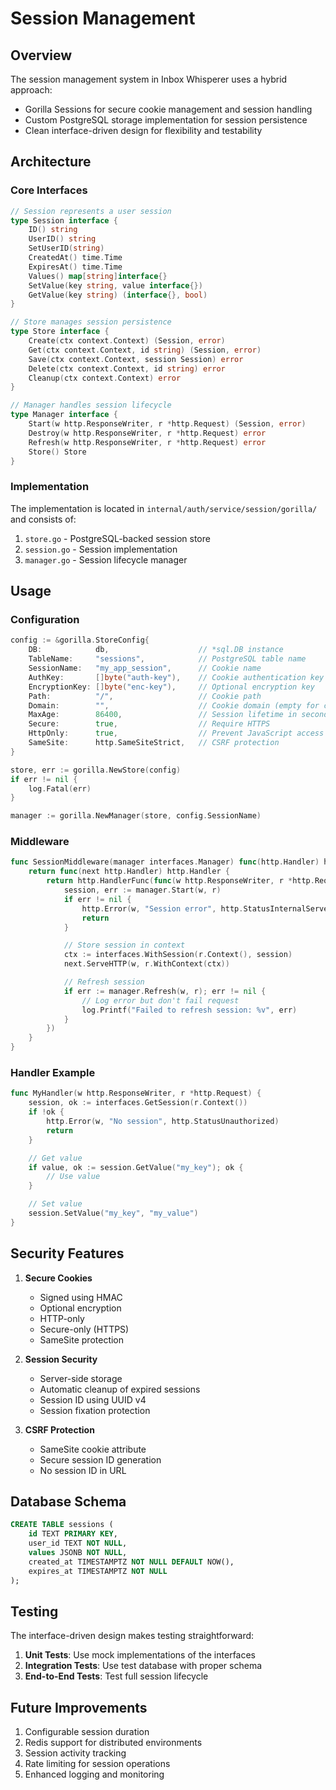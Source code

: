 # Session Management

## Overview

The session management system in Inbox Whisperer uses a hybrid approach:
- Gorilla Sessions for secure cookie management and session handling
- Custom PostgreSQL storage implementation for session persistence
- Clean interface-driven design for flexibility and testability

## Architecture

### Core Interfaces

```go
// Session represents a user session
type Session interface {
    ID() string
    UserID() string
    SetUserID(string)
    CreatedAt() time.Time
    ExpiresAt() time.Time
    Values() map[string]interface{}
    SetValue(key string, value interface{})
    GetValue(key string) (interface{}, bool)
}

// Store manages session persistence
type Store interface {
    Create(ctx context.Context) (Session, error)
    Get(ctx context.Context, id string) (Session, error)
    Save(ctx context.Context, session Session) error
    Delete(ctx context.Context, id string) error
    Cleanup(ctx context.Context) error
}

// Manager handles session lifecycle
type Manager interface {
    Start(w http.ResponseWriter, r *http.Request) (Session, error)
    Destroy(w http.ResponseWriter, r *http.Request) error
    Refresh(w http.ResponseWriter, r *http.Request) error
    Store() Store
}
```

### Implementation

The implementation is located in `internal/auth/service/session/gorilla/` and consists of:

1. `store.go` - PostgreSQL-backed session store
2. `session.go` - Session implementation
3. `manager.go` - Session lifecycle manager

## Usage

### Configuration

```go
config := &gorilla.StoreConfig{
    DB:            db,                    // *sql.DB instance
    TableName:     "sessions",            // PostgreSQL table name
    SessionName:   "my_app_session",      // Cookie name
    AuthKey:       []byte("auth-key"),    // Cookie authentication key
    EncryptionKey: []byte("enc-key"),     // Optional encryption key
    Path:          "/",                   // Cookie path
    Domain:        "",                    // Cookie domain (empty for current domain)
    MaxAge:        86400,                 // Session lifetime in seconds
    Secure:        true,                  // Require HTTPS
    HttpOnly:      true,                  // Prevent JavaScript access
    SameSite:      http.SameSiteStrict,   // CSRF protection
}

store, err := gorilla.NewStore(config)
if err != nil {
    log.Fatal(err)
}

manager := gorilla.NewManager(store, config.SessionName)
```

### Middleware

```go
func SessionMiddleware(manager interfaces.Manager) func(http.Handler) http.Handler {
    return func(next http.Handler) http.Handler {
        return http.HandlerFunc(func(w http.ResponseWriter, r *http.Request) {
            session, err := manager.Start(w, r)
            if err != nil {
                http.Error(w, "Session error", http.StatusInternalServerError)
                return
            }

            // Store session in context
            ctx := interfaces.WithSession(r.Context(), session)
            next.ServeHTTP(w, r.WithContext(ctx))

            // Refresh session
            if err := manager.Refresh(w, r); err != nil {
                // Log error but don't fail request
                log.Printf("Failed to refresh session: %v", err)
            }
        })
    }
}
```

### Handler Example

```go
func MyHandler(w http.ResponseWriter, r *http.Request) {
    session, ok := interfaces.GetSession(r.Context())
    if !ok {
        http.Error(w, "No session", http.StatusUnauthorized)
        return
    }

    // Get value
    if value, ok := session.GetValue("my_key"); ok {
        // Use value
    }

    // Set value
    session.SetValue("my_key", "my_value")
}
```

## Security Features

1. **Secure Cookies**
   - Signed using HMAC
   - Optional encryption
   - HTTP-only
   - Secure-only (HTTPS)
   - SameSite protection

2. **Session Security**
   - Server-side storage
   - Automatic cleanup of expired sessions
   - Session ID using UUID v4
   - Session fixation protection

3. **CSRF Protection**
   - SameSite cookie attribute
   - Secure session ID generation
   - No session ID in URL

## Database Schema

```sql
CREATE TABLE sessions (
    id TEXT PRIMARY KEY,
    user_id TEXT NOT NULL,
    values JSONB NOT NULL,
    created_at TIMESTAMPTZ NOT NULL DEFAULT NOW(),
    expires_at TIMESTAMPTZ NOT NULL
);
```

## Testing

The interface-driven design makes testing straightforward:

1. **Unit Tests**: Use mock implementations of the interfaces
2. **Integration Tests**: Use test database with proper schema
3. **End-to-End Tests**: Test full session lifecycle

## Future Improvements

1. Configurable session duration
2. Redis support for distributed environments
3. Session activity tracking
4. Rate limiting for session operations
5. Enhanced logging and monitoring 